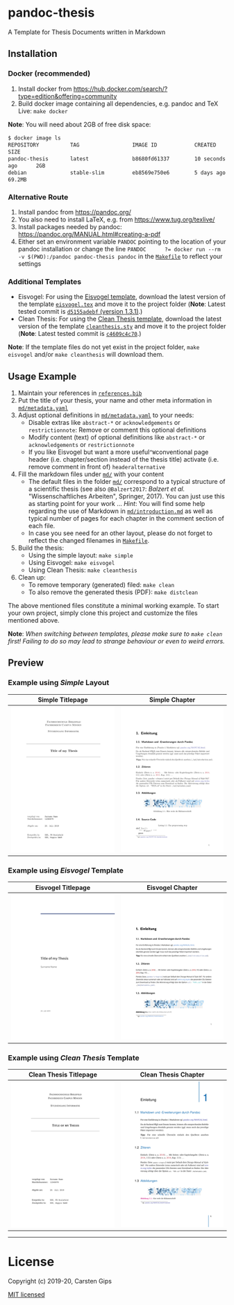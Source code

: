 # pandoc-thesis

A Template for Thesis Documents written in Markdown


## Installation

### Docker (recommended)

1.  Install docker from <https://hub.docker.com/search/?type=edition&offering=community>
2.  Build docker image containing all dependencies, e.g. pandoc and TeX Live: `make docker`

**Note**: You will need about 2GB of free disk space:
```
$ docker image ls
REPOSITORY          TAG                 IMAGE ID            CREATED             SIZE
pandoc-thesis       latest              b8680fd61337        10 seconds ago      2GB
debian              stable-slim         eb8569e750e6        5 days ago          69.2MB
```

### Alternative Route

1.  Install pandoc from <https://pandoc.org/>
2.  You also need to install LaTeX, e.g. from <https://www.tug.org/texlive/>
3.  Install packages needed by pandoc: <https://pandoc.org/MANUAL.html#creating-a-pdf>
4.  Either set an environment variable `PANDOC` pointing to the location of your pandoc installation or change the
    line `PANDOC      ?= docker run --rm -v $(PWD):/pandoc pandoc-thesis pandoc` in the [`Makefile`](Makefile) to
    reflect your settings

### Additional Templates

*   Eisvogel: For using the [Eisvogel template](https://github.com/Wandmalfarbe/pandoc-latex-template), download the latest
    version of the template [`eisvogel.tex`](https://github.com/Wandmalfarbe/pandoc-latex-template/blob/master/eisvogel.tex)
    and move it to the project folder
    (**Note**: Latest tested commit is [`d5155adebf` (version 1.3.1)](https://github.com/Wandmalfarbe/pandoc-latex-template/blob/d5155adebf426ec6c23625c1ecdc4a76a198b9be/eisvogel.tex).)
*   Clean Thesis: For using the [Clean Thesis template](https://github.com/derric/cleanthesis), download the latest version
    of the template [`cleanthesis.sty`](https://github.com/derric/cleanthesis/blob/master/cleanthesis.sty) and move it to the
    project folder
    (**Note**: Latest tested commit is [`c4609c4c70`](https://github.com/derric/cleanthesis/blob/c4609c4c70d718876c3cbf7aa46d80b26299612e/cleanthesis.sty).)

**Note**: If the template files do not yet exist in the project folder, `make eisvogel` and/or `make cleanthesis` will download them.


## Usage Example

1.  Maintain your references in [`references.bib`](references.bib)
2.  Put the title of your thesis, your name and other meta information in [`md/metadata.yaml`](md/metadata.yaml)
3.  Adjust optional definitions in [`md/metadata.yaml`](md/metadata.yaml) to your needs:
    -   Disable extras like `abstract-*` or `acknowledgements` or `restrictionnote`: Remove or comment this optional definitions
    -   Modify content (text) of optional definitions like `abstract-*` or `acknowledgements` or `restrictionnote`
    -   If you like Eisvogel but want a more useful`^W`conventional page header (i.e. chapter/section instead of the thesis title) activate (i.e. remove comment in front of) `headeralternative`
4.  Fill the markdown files under [`md/`](md) with your content
    *   The default files in the folder [`md/`](md) correspond to a typical structure of a scientific thesis (see also
        `@Balzert2017`: *Balzert et al.* "Wissenschaftliches Arbeiten", Springer, 2017). You can just use this as starting
        point for your work ...  *Hint*: You will find some help regarding the use of Markdown in
        [`md/introduction.md`](md/introduction.md) as well as typical number of pages for each chapter in the comment section
        of each file.
    *   In case you see need for an other layout, please do not forget to reflect the changed filenames in [`Makefile`](Makefile).
5.  Build the thesis:
    *   Using the simple layout: `make simple`
    *   Using Eisvogel: `make eisvogel`
    *   Using Clean Thesis: `make cleanthesis`
6.  Clean up:
    *   To remove temporary (generated) filed: `make clean`
    *   To also remove the generated thesis (PDF): `make distclean`

The above mentioned files constitute a minimal working example. To start your own project, simply clone this project and customize
the files mentioned above.

**Note**: *When switching between templates, please make sure to `make clean` first! Failing to do so may lead to strange behaviour
or even to weird errors.*


## Preview

### Example using *Simple* Layout

| Simple Titlepage                                                                                        | Simple Chapter                                                                                      |
|---------------------------------------------------------------------------------------------------------|-----------------------------------------------------------------------------------------------------|
| [![Simple Titlepage](examples/thesis_example_simple_titlepage.png)](examples/thesis_example_simple.pdf) | [![Simple Chapter](examples/thesis_example_simple_chapter.png)](examples/thesis_example_simple.pdf) |

### Example using *Eisvogel* Template

| Eisvogel Titlepage                                                                                            | Eisvogel Chapter                                                                                          |
|---------------------------------------------------------------------------------------------------------------|-----------------------------------------------------------------------------------------------------------|
| [![Eisvogel Titlepage](examples/thesis_example_eisvogel_titlepage.png)](examples/thesis_example_eisvogel.pdf) | [![Eisvogel Chapter](examples/thesis_example_eisvogel_chapter.png)](examples/thesis_example_eisvogel.pdf) |

### Example using *Clean Thesis* Template

| Clean Thesis Titlepage                                                                                                  | Clean Thesis Chapter                                                                                                |
|-------------------------------------------------------------------------------------------------------------------------|---------------------------------------------------------------------------------------------------------------------|
| [![Clean Thesis Titlepage](examples/thesis_example_cleanthesis_titlepage.png)](examples/thesis_example_cleanthesis.pdf) | [![Clean Thesis Chapter](examples/thesis_example_cleanthesis_chapter.png)](examples/thesis_example_cleanthesis.pdf) |



---

# License

Copyright (c) 2019-20, Carsten Gips

[MIT licensed](https://opensource.org/licenses/MIT)
